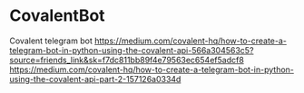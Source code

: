 # CovalentBot
Covalent telegram bot
https://medium.com/covalent-hq/how-to-create-a-telegram-bot-in-python-using-the-covalent-api-566a304563c5?source=friends_link&sk=f7dc811bb89f4e79563ec654ef5adcf8
https://medium.com/covalent-hq/how-to-create-a-telegram-bot-in-python-using-the-covalent-api-part-2-157126a0334d
